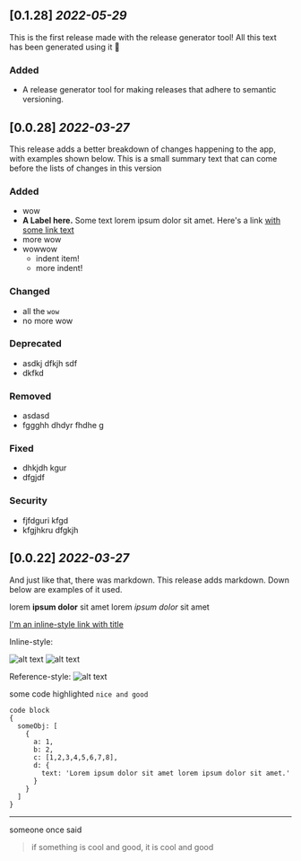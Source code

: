 ## [0.1.28] *2022-05-29* 
This is the first release made with the release generator tool! All this text has been generated using it 🎉

### Added
- A release generator tool for making releases that adhere to semantic versioning.

## [0.0.28] *2022-03-27*
This release adds a better breakdown of changes happening to the app, with examples shown below. 
This is a small summary text that can come before the lists of changes in this version

### Added
- wow
- **A Label here.** Some text lorem ipsum dolor sit amet. Here's a link [with some link text](asda)
- more wow
- wowwow
  - indent item!
  - more indent!

### Changed
- all the `wow`
- no more wow

### Deprecated
- asdkj dfkjh sdf
- dkfkd

### Removed
- asdasd
- fggghh dhdyr fhdhe g

### Fixed
- dhkjdh kgur 
- dfgjdf

### Security
- fjfdguri kfgd 
- kfgjhkru dfgkjh


## [0.0.22] *2022-03-27*
And just like that, there was markdown. This release adds markdown. Down below are examples of it used.

lorem **ipsum dolor** sit amet
lorem *ipsum dolor* sit amet

[I'm an inline-style link with title](https://www.google.com "Google's Homepage")


Inline-style: 

![alt text](/broken "Logo Title Text 1")
![alt text](/img/posters/tt0085959_SX300.jpg "Logo Title Text 1")

Reference-style: 
![alt text][logo]

[logo]: /img/posters/tt0085959_SX300.jpg 

some code highlighted
`nice and good`

```
code block
{
  someObj: [
    {
      a: 1,
      b: 2,
      c: [1,2,3,4,5,6,7,8],
      d: {
        text: 'Lorem ipsum dolor sit amet lorem ipsum dolor sit amet.'
      }
    }
  ]
}
```

___

someone once said
> if something is cool and good, it is cool and good
